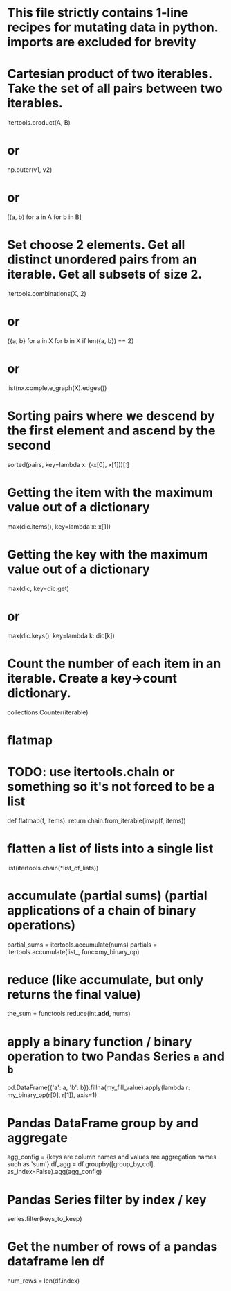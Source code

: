 # This file strictly contains 1-line recipes for mutating data in python. imports are excluded for brevity

# Cartesian product of two iterables. Take the set of all pairs between two iterables.
itertools.product(A, B)
# or
np.outer(v1, v2)
# or
[(a, b) for a in A for b in B]

# Set choose 2 elements. Get all distinct unordered pairs from an iterable. Get all subsets of size 2.
itertools.combinations(X, 2)
# or
{{a, b} for a in X for b in X if len({a, b}) == 2}
# or
list(nx.complete_graph(X).edges())

# Sorting pairs where we descend by the first element and ascend by the second
sorted(pairs, key=lambda x: (-x[0], x[1]))[:]

# Getting the item with the maximum value out of a dictionary
max(dic.items(), key=lambda x: x[1])

# Getting the key with the maximum value out of a dictionary
max(dic, key=dic.get)
# or
max(dic.keys(), key=lambda k: dic[k])

# Count the number of each item in an iterable.  Create a key->count dictionary.
collections.Counter(iterable)

# flatmap
# TODO: use itertools.chain or something so it's not forced to be a list
def flatmap(f, items):
  return chain.from_iterable(imap(f, items))

# flatten a list of lists into a single list
list(itertools.chain(*list_of_lists))

# accumulate (partial sums) (partial applications of a chain of binary operations)
partial_sums = itertools.accumulate(nums)
partials = itertools.accumulate(list_, func=my_binary_op)

# reduce (like accumulate, but only returns the final value)
the_sum = functools.reduce(int.__add__, nums)

# apply a binary function / binary operation to two Pandas Series `a` and `b`
pd.DataFrame({'a': a, 'b': b}).fillna(my_fill_value).apply(lambda r: my_binary_op(r[0], r[1]), axis=1)

# Pandas DataFrame group by and aggregate
agg_config = {keys are column names and values are aggregation names such as 'sum'}
df_agg = df.groupby([group_by_col], as_index=False).agg(agg_config)

# Pandas Series filter by index / key
series.filter(keys_to_keep)

# Get the number of rows of a pandas dataframe len df
num_rows = len(df.index)

